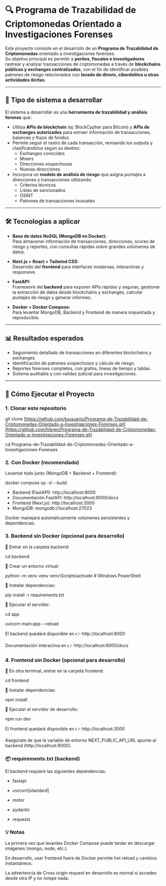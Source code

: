 # 🔍 Programa de Trazabilidad de Criptomonedas Orientado a Investigaciones Forenses


Este proyecto consiste en el desarrollo de un **Programa de Trazabilidad de Criptomonedas** orientado a investigaciones forenses.  
Su objetivo principal es permitir a **peritos, fiscales e investigadores** rastrear y analizar transacciones de criptomonedas a través de **blockchains públicas y exchanges centralizados**, con el fin de identificar posibles patrones de riesgo relacionados con **lavado de dinero, ciberdelitos u otras actividades ilícitas**.

---

## 📌 Tipo de sistema a desarrollar

El sistema a desarrollar es una **herramienta de trazabilidad y análisis forense** que:

- Utiliza **APIs de blockchain** (ej: BlockCypher para Bitcoin) y **APIs de exchanges autorizados** para extraer información de transacciones, balances y flujos de fondos.
- Permite seguir el rastro de cada transacción, revisando los outputs y clasificándolos según su destino:
  - Exchanges conocidos
  - Mixers
  - Direcciones sospechosas
  - Nuevas direcciones
- Incorpora un **modelo de análisis de riesgo** que asigna puntajes a direcciones y transacciones utilizando:
  - Criterios técnicos  
  - Listas de sancionados  
  - OSINT  
  - Patrones de transacciones inusuales  

---

## 🛠️ Tecnologías a aplicar

- **Base de datos NoSQL (MongoDB en Docker):**  
  Para almacenar información de transacciones, direcciones, scores de riesgo y reportes, con consultas rápidas sobre grandes volúmenes de datos.

- **Next.js + React + Tailwind CSS:**  
  Desarrollo del **frontend** para interfaces modernas, interactivas y responsive.

- **FastAPI:**  
  Framework del **backend** para exponer APIs rápidas y seguras, gestionar la extracción de datos desde blockchains y exchanges, calcular puntajes de riesgo y generar informes.

- **Docker + Docker Compose:**  
  Para levantar MongoDB, Backend y Frontend de manera orquestada y reproducible.

---

## 📊 Resultados esperados

- Seguimiento detallado de transacciones en diferentes blockchains y exchanges.  
- Identificación de patrones sospechosos y cálculo de riesgo.  
- Reportes forenses completos, con grafos, líneas de tiempo y tablas.  
- Sistema auditable y con validez judicial para investigaciones.  

---

## 🚀 Cómo Ejecutar el Proyecto

### 1. Clonar este repositorio

git clone [https://github.com/tuusuario/Programa-de-Trazabilidad-de-Criptomonedas-Orientado-a-Investigaciones-Forenses.git](https://github.com/hibren/Programa-de-Trazabilidad-de-Criptomonedas-Orientado-a-Investigaciones-Forenses.git)

cd Programa-de-Trazabilidad-de-Criptomonedas-Orientado-a-Investigaciones-Forenses

### 2. Con Docker (recomendado)

Levantar todo junto (MongoDB + Backend + Frontend):

docker compose up -d --build

- Backend (FastAPI): http://localhost:8000
- Documentación FastAPI: http://localhost:8000/docs
- Frontend (Next.js): http://localhost:3000
- MongoDB: mongodb://localhost:27023

Docker manejará automáticamente volúmenes persistentes y dependencias.

### 3. Backend sin Docker (opcional para desarrollo)

📂 Entrar en la carpeta backend:

cd backend


📌 Crear un entorno virtual:

python -m venv venv
venv\Scripts\activate # Windows PowerShell


📌 Instalar dependencias:

pip install -r requirements.txt


📌 Ejecutar el servidor:

cd app

uvicorn main:app --reload


El backend quedará disponible en 👉 http://localhost:8000

Documentación interactiva en 👉 http://localhost:8000/docs

### 4. Frontend sin Docker (opcional para desarrollo)

📂 En otra terminal, entrar en la carpeta frontend:

cd frontend


📌 Instalar dependencias:

npm install


📌 Ejecutar el servidor de desarrollo:

npm run dev


El frontend quedará disponible en 👉 http://localhost:3000

Asegúrate de que la variable de entorno NEXT_PUBLIC_API_URL apunte al backend (http://localhost:8000).

### 📦 requirements.txt (backend)

El backend requiere las siguientes dependencias:

- fastapi

- uvicorn[standard]

- motor

- pydantic

- requests

### 💡 Notas

La primera vez que levantes Docker Compose puede tardar en descargar imágenes (mongo, node, etc.).

En desarrollo, usar frontend fuera de Docker permite hot reload y cambios instantáneos.

La advertencia de Cross origin request en desarrollo es normal si accedes desde otra IP y no rompe nada.
